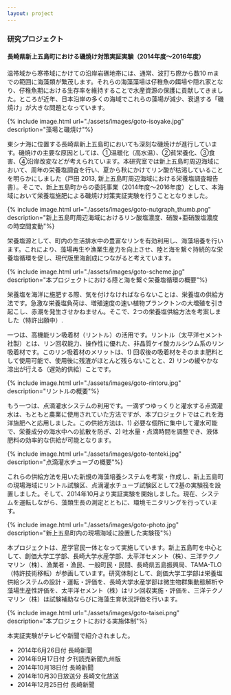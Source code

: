 ```yaml
---
layout: project
---
```

### 研究プロジェクト

#### 長崎県新上五島町における磯焼け対策実証実験（2014年度～2016年度）

温帯域から寒帯域にかけての沿岸岩礁地帯には、通常、波打ち際から数10 mまでの範囲に海藻類が繁茂します。それらの海藻藻場は仔稚魚の餌場や隠れ家となり、仔稚魚期における生存率を維持することで水産資源の保護に貢献してきました。ところが近年、日本沿岸の多くの海域でこれらの藻場が減少、衰退する「磯焼け」が大きな問題となっています。

{% include image.html url="./assets/images/goto-isoyake.jpg" description="藻場と磯焼け"%}

東シナ海に位置する長崎県新上五島町においても深刻な磯焼けが進行しています。磯焼けの主要な原因としては、①温暖化（高水温）、②貧栄養化、③食害、④沿岸改変などが考えられています。本研究室では新上五島町周辺海域において、周年の栄養塩調査を行い、夏から秋にかけてリン酸が枯渇していることを明らかにしました（戸田 2013, 新上五島町周辺海域における栄養塩調査報告書）。そこで、新上五島町からの委託事業（2014年度～2016年度）として、本海域において栄養塩施肥による磯焼け対策実証実験を行うこととなりました。

{% include image.html url="./assets/images/goto-nutgraph_thumb.png" description="新上五島町周辺海域におけるリン酸塩濃度、硝酸+亜硝酸塩濃度の時空間変動"%}

栄養塩源として、町内の生活排水中の豊富なリンを有効利用し、海藻培養を行います。これにより、藻場再生や漁業生産力を向上させ、陸と海を繋ぐ持続的な栄養塩循環を促し、現代版里海創成につながると考えています。

{% include image.html url="./assets/images/goto-scheme.jpg" description="本プロジェクトにおける陸と海を繋ぐ栄養塩循環の概要"%}

栄養塩を海洋に施肥する際、気を付けなければならないことは、栄養塩の供給方法です。急激な栄養塩負荷は、増殖速度の速い植物プランクトンの大増殖を引き起こし、赤潮を発生させかねません。そこで、2つの栄養塩供給方法を考案しました（特許出願中）.

一つは、高機能リン吸着材（リントル）の活用です。リントル（太平洋セメント社製）とは、リン回収能力、操作性に優れた、非晶質ケイ酸カルシウム系のリン吸着材です。このリン吸着材のメリットは、1) 回収後の吸着材をそのまま肥料として使用可能で、使用後に残渣がほとんど残らないことと、2) リンの緩やかな溶出が行える（遅効的供給）ことです。

{% include image.html url="./assets/images/goto-rintoru.jpg" description="リントルの概要"%}

もう一つは、点滴灌水システムの利用です。一滴ずつゆっくりと灌水する点滴灌水は、もともと農業に使用されていた方法ですが、本プロジェクトではこれを海洋施肥へと応用しました。この供給方法は、1) 必要な個所に集中して灌水可能で、栄養成分の海水中への拡散を防ぎ、2) 吐水量・点滴時間を調整でき、液体肥料の効率的な供給が可能となります。

{% include image.html url="./assets/images/goto-tenteki.jpg" description="点滴灌水チューブの概要"%}

これらの供給方法を用いた新規の海藻培養システムを考案・作成し、新上五島町の現場海域にリントル試験区、点滴灌水チューブ試験区として2基の実験筏を設置しました。そして、2014年10月より実証実験を開始しました。現在、システムを運転しながら、藻類生長の測定とともに、環境モニタリングを行っています。

{% include image.html url="./assets/images/goto-photo.jpg" description="新上五島町内の現場海域に設置した実験筏"%}

本プロジェクトは、産学官民一体となって実施しています。新上五島町を中心として、創価大学工学部、長崎大学水産学部、太平洋セメント（株）、三洋テクノマリン（株）、漁業者・漁民、一般町民・民間、長崎県五島振興局、TAMA-TLO（特許技術移転）が参画しています。研究体制として、創価大学工学部は栄養塩供給システムの設計・運転・評価を、長崎大学水産学部は微生物群集動態解析や藻場生産性評価を、太平洋セメント（株）はリン回収実施・評価を、三洋テクノマリン（株）は試験補助ならびに海藻生育状況評価を行います。

{% include image.html url="./assets/images/goto-taisei.png" description="本プロジェクトにおける実施体制"%}

本実証実験がテレビや新聞で紹介されました。

- 2014年6月26日付 長崎新聞
- 2014年9月17日付 夕刊読売新聞九州版
- 2014年10月18日付 長崎新聞
- 2014年10月30日放送分 長崎文化放送
- 2014年12月25日付 長崎新聞